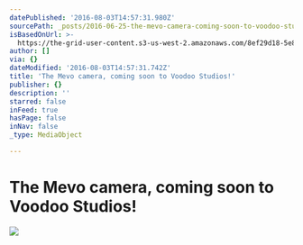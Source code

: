```yaml
---
datePublished: '2016-08-03T14:57:31.980Z'
sourcePath: _posts/2016-06-25-the-mevo-camera-coming-soon-to-voodoo-studios.md
isBasedOnUrl: >-
  https://the-grid-user-content.s3-us-west-2.amazonaws.com/8ef29d18-5e82-423a-a4cb-154d950d10fc.png
author: []
via: {}
dateModified: '2016-08-03T14:57:31.742Z'
title: 'The Mevo camera, coming soon to Voodoo Studios!'
publisher: {}
description: ''
starred: false
inFeed: true
hasPage: false
inNav: false
_type: MediaObject

---
```

# The Mevo camera, coming soon to Voodoo Studios!
![](https://the-grid-user-content.s3-us-west-2.amazonaws.com/8ef29d18-5e82-423a-a4cb-154d950d10fc.png)